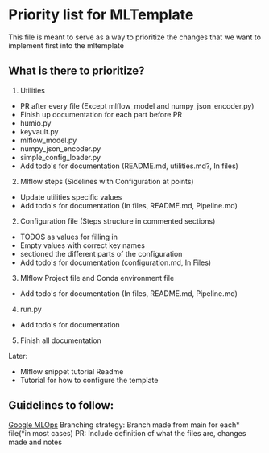 # Priority list for MLTemplate

This file is meant to serve as a way to prioritize the changes that we want to implement first into the mltemplate

## What is there to prioritize?

1. Utilities
  - PR after every file (Except mlflow_model and numpy_json_encoder.py)
  - Finish up documentation for each part before PR
  - humio.py
  - keyvault.py
  - mlflow_model.py
  - numpy_json_encoder.py
  - simple_config_loader.py
  - Add todo's for documentation (README.md, utilities.md?, In files)
2. Mlflow steps (Sidelines with Configuration at points)
  - Update utilities specific values
  - Add todo's for documentation (In files, README.md, Pipeline.md)
2. Configuration file (Steps structure in commented sections)
  - TODOS as values for filling in
  - Empty values with correct key names
  - sectioned the different parts of the configuration
  - Add todo's for documentation (configuration.md, In Files)
3. Mlflow Project file and Conda environment file
  - Add todo's for documentation (In files, README.md, Pipeline.md)
4. run.py
  - Add todo's for documentation
5. Finish all documentation

Later:
- Mlflow snippet tutorial Readme
- Tutorial for how to configure the template

## Guidelines to follow:

[Google MLOps](https://cloud.google.com/architecture/mlops-continuous-delivery-and-automation-pipelines-in-machine-learning#mlops_level_1_ml_pipeline_automation)
Branching strategy: Branch made from main for each* file(*in most cases)
PR: Include definition of what the files are, changes made and notes